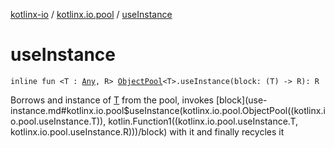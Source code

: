 [kotlinx-io](../index.md) / [kotlinx.io.pool](index.md) / [useInstance](./use-instance.md)

# useInstance

`inline fun <T : `[`Any`](https://kotlinlang.org/api/latest/jvm/stdlib/kotlin/-any/index.html)`, R> `[`ObjectPool`](-object-pool/index.md)`<T>.useInstance(block: (T) -> R): R`

Borrows and instance of [T](use-instance.md#T) from the pool, invokes [block](use-instance.md#kotlinx.io.pool$useInstance(kotlinx.io.pool.ObjectPool((kotlinx.io.pool.useInstance.T)), kotlin.Function1((kotlinx.io.pool.useInstance.T, kotlinx.io.pool.useInstance.R)))/block) with it and finally recycles it

